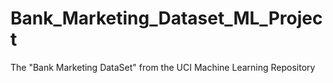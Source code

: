 # Bank_Marketing_Dataset_ML_Project
The "Bank Marketing DataSet" from the UCI Machine Learning Repository

